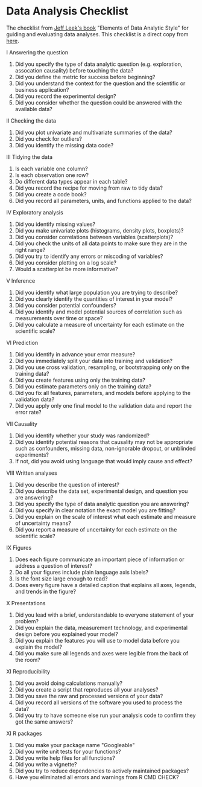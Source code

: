 # Data Analysis Checklist
The checklist from [Jeff Leek's book](https://leanpub.com/datastyle) "Elements of Data Analytic Style" for guiding and evaluating data analyses. This checklist is a direct copy from [here](http://simplystatistics.org/2015/03/03/the-elements-of-data-analytic-style-so-much-for-a-soft-launch "Jeff Leek's launch blog post").

I Answering the question

1. Did you specify the type of data analytic question (e.g. exploration, assocation causality) before touching the data?
2. Did you define the metric for success before beginning?
3. Did you understand the context for the question and the scientific or business application?
4. Did you record the experimental design?
5. Did you consider whether the question could be answered with the available data?

II Checking the data

1. Did you plot univariate and multivariate summaries of the data?
2. Did you check for outliers?
3. Did you identify the missing data code?

III Tidying the data

1. Is each variable one column?
2. Is each observation one row?
3. Do different data types appear in each table?
4. Did you record the recipe for moving from raw to tidy data?
5. Did you create a code book?
6. Did you record all parameters, units, and functions applied to the data?

IV Exploratory analysis

1. Did you identify missing values?
2. Did you make univariate plots (histograms, density plots, boxplots)?
3. Did you consider correlations between variables (scatterplots)?
4. Did you check the units of all data points to make sure they are in the right range?
5. Did you try to identify any errors or miscoding of variables?
6. Did you consider plotting on a log scale?
7. Would a scatterplot be more informative?

V Inference

1. Did you identify what large population you are trying to describe?
2. Did you clearly identify the quantities of interest in your model?
3. Did you consider potential confounders?
4. Did you identify and model potential sources of correlation such as measurements over time or space?
5. Did you calculate a measure of uncertainty for each estimate on the scientific scale?

VI Prediction

1. Did you identify in advance your error measure?
2. Did you immediately split your data into training and validation?
3. Did you use cross validation, resampling, or bootstrapping only on the training data?
4. Did you create features using only the training data?
5. Did you estimate parameters only on the training data?
6. Did you fix all features, parameters, and models before applying to the validation data?
7. Did you apply only one final model to the validation data and report the error rate?

VII Causality

1. Did you identify whether your study was randomized?
2. Did you identify potential reasons that causality may not be appropriate such as confounders, missing data, non-ignorable dropout, or unblinded experiments?
2. If not, did you avoid using language that would imply cause and effect?

VIII Written analyses

1. Did you describe the question of interest?
2. Did you describe the data set, experimental design, and question you are answering?
3. Did you specify the type of data analytic question you are answering?
4. Did you specify in clear notation the exact model you are fitting?
5. Did you explain on the scale of interest what each estimate and measure of uncertainty means?
6. Did you report a measure of uncertainty for each estimate on the scientific scale?

IX Figures

1. Does each figure communicate an important piece of information or address a question of interest?
2. Do all your figures include plain language axis labels?
3. Is the font size large enough to read?
4. Does every figure have a detailed caption that explains all axes, legends, and trends in the figure?

X Presentations

1. Did you lead with a brief, understandable to everyone statement of your problem?
2. Did you explain the data, measurement technology, and experimental design before you explained your model?
3. Did you explain the features you will use to model data before you explain the model?
4. Did you make sure all legends and axes were legible from the back of the room?

XI Reproducibility

1. Did you avoid doing calculations manually?
2. Did you create a script that reproduces all your analyses?
3. Did you save the raw and processed versions of your data?
4. Did you record all versions of the software you used to process the data?
5. Did you try to have someone else run your analysis code to confirm they got the same answers?

XI R packages

1. Did you make your package name "Googleable"
2. Did you write unit tests for your functions?
3. Did you write help files for all functions?
4. Did you write a vignette?
5. Did you try to reduce dependencies to actively maintained packages?
6. Have you eliminated all errors and warnings from R CMD CHECK?
